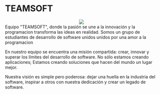 # TEAMSOFT
<div style="text-align: center;">
	<img src="https://res.cloudinary.com/dpjtl8zu1/image/upload/v1696370295/LOGO_cmmin8.png">
</div>
Equipo "TEAMSOFT", donde la pasión se une a la innovación y la programacion transforma
las ideas en realidad. Somos un grupo de estudiantes de desarrollo de software unidos unidos por una amor a la
programacion

En nuestro equipo se encuentra una misión compartida: crear, innovar y superar los límites del 
desarrollo de software. No sólo estamos creando aplicaciones; Estamos creando soluciones que hacen del mundo un lugar mejor.

Nuestra visión es simple pero poderosa: dejar una huella en la industria del software, inspirar 
a otros con nuestra dedicación y crear un legado de software.
